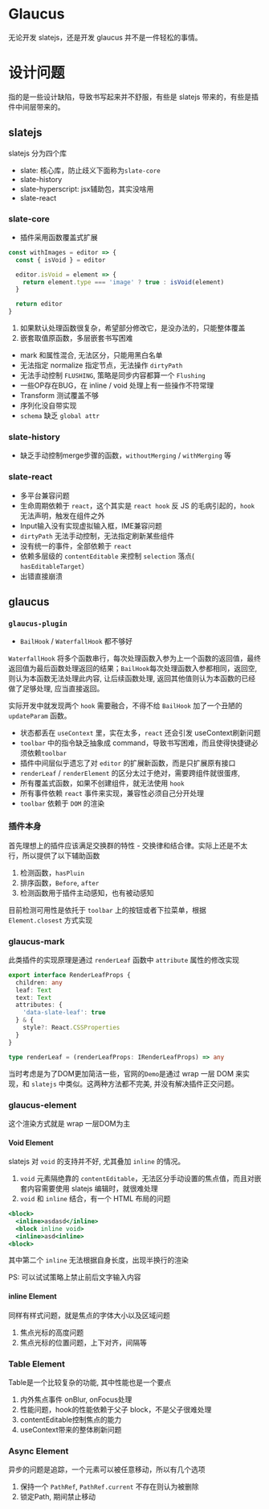 # Glaucus

无论开发 slatejs，还是开发 glaucus 并不是一件轻松的事情。

# 设计问题

指的是一些设计缺陷，导致书写起来并不舒服，有些是 slatejs 带来的，有些是插件中间层带来的。

## slatejs

slatejs 分为四个库

- slate: 核心库，防止歧义下面称为`slate-core`
- slate-history
- slate-hyperscript: jsx辅助包，其实没啥用
- slate-react

### slate-core

- 插件采用函数覆盖式扩展

```ts
const withImages = editor => {
  const { isVoid } = editor

  editor.isVoid = element => {
    return element.type === 'image' ? true : isVoid(element)
  }

  return editor
}
```

1. 如果默认处理函数很复杂，希望部分修改它，是没办法的，只能整体覆盖
2. 嵌套取值原函数，多层嵌套书写困难

- mark 和属性混合, 无法区分，只能用黑白名单
- 无法指定 normalize 指定节点，无法操作 `dirtyPath`
- 无法手动控制 `FLUSHING`, 策略是同步内容都算一个 `Flushing`
- 一些OP存在BUG，在 inline / void 处理上有一些操作不符常理
- Transform 测试覆盖不够
- 序列化没自带实现
- `schema` 缺乏 `global attr`

### slate-history

- 缺乏手动控制merge步骤的函数，`withoutMerging` / `withMerging` 等

### slate-react

- 多平台兼容问题
- 生命周期依赖于 `react`，这个其实是 `react hook` 反 JS 的毛病引起的，`hook` 无法声明，触发在组件之外
- Input输入没有实现虚拟输入框，IME兼容问题
- `dirtyPath` 无法手动控制，无法指定刷新某些组件
- 没有统一的事件，全部依赖于 `react`
- 依赖多层级的 `contentEditable` 来控制 `selection` 落点(` hasEditableTarget`）
- 出错直接崩溃

## glaucus

### `glaucus-plugin`

- `BailHook` / `WaterfallHook` 都不够好

`WaterfallHook` 将多个函数串行，每次处理函数入参为上一个函数的返回值，最终返回值为最后函数处理返回的结果；`BailHook`每次处理函数入参都相同，返回空, 则认为本函数无法处理此内容, 让后续函数处理, 返回其他值则认为本函数的已经做了足够处理, 应当直接返回。

实际开发中就发现两个 `hook` 需要融合，不得不给 `BailHook` 加了一个丑陋的 `updateParam` 函数。

- 状态都丢在 `useContext` 里，实在太多，`react` 还会引发 useContext刷新问题
- `toolbar` 中的指令缺乏抽象成 command，导致书写困难，而且使得快捷键必须依赖`toolbar`
- 插件中间层似乎遗忘了对 `editor` 的扩展新函数，而是只扩展原有接口
- `renderLeaf` / `renderElement` 的区分太过于绝对，需要跨组件就很蛋疼, 
- 所有覆盖式函数，如果不创建组件，就无法使用 `hook`
- 所有事件依赖 `react` 事件来实现，兼容性必须自己分开处理
- `toolbar` 依赖于 `DOM` 的渲染

### 插件本身

首先理想上的插件应该满足交换群的特性 - 交换律和结合律。实际上还是不太行，所以提供了以下辅助函数

1. 检测函数，`hasPluin`
2. 排序函数，`Before`, `after`
3. 检测函数用于插件主动感知，也有被动感知

目前检测可用性是依托于 `toolbar` 上的按钮或者下拉菜单，根据 `Element.closest` 方式实现

### glaucus-mark

此类插件的实现原理是通过 `renderLeaf` 函数中 `attribute` 属性的修改实现

```ts
export interface RenderLeafProps {
  children: any
  leaf: Text
  text: Text
  attributes: {
    'data-slate-leaf': true
  } & {
    style?: React.CSSProperties
  }
}

type renderLeaf = (renderLeafProps: IRenderLeafProps) => any
```

当时考虑是为了DOM更加简洁一些，官网的`Demo`是通过 wrap 一层 DOM 来实现，和 `slatejs` 中类似。这两种方法都不完美, 并没有解决插件正交问题。

### glaucus-element

这个渲染方式就是 wrap 一层DOM为主

#### Void Element

slatejs 对 `void` 的支持并不好, 尤其叠加 `inline` 的情况。

1. `void` 元素隔绝靠的 `contentEditable`，无法区分手动设置的焦点值，而且对嵌套内容需要使用 slatejs 编辑时，就很难处理
2. `void` 和 `inline` 结合，有一个 HTML 布局的问题

```jsx
<block>
  <inline>asdasd</inline>
  <block inline void>
  <inline>asd<inline>
<block>
```

其中第二个 `inline` 无法根据自身长度，出现半换行的渲染

PS: 可以试试策略上禁止前后文字输入内容

#### inline Element

同样有样式问题，就是焦点的字体大小以及区域问题

1. 焦点光标的高度问题
2. 焦点光标的位置问题，上下对齐，间隔等

### Table Element

Table是一个比较复杂的功能, 其中性能也是一个要点

1. 内外焦点事件 onBlur, onFocus处理
2. 性能问题，hook的性能依赖于父子 block，不是父子很难处理
3. contentEditable控制焦点的能力
4. useContext带来的整体刷新问题

### Async Element

异步的问题是追踪，一个元素可以被任意移动，所以有几个选项

1. 保持一个 `PathRef`, `PathRef.current` 不存在则认为被删除
2. 锁定Path, 期间禁止移动